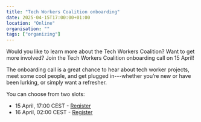 ```yaml
---
title: "Tech Workers Coalition onboarding"
date: 2025-04-15T17:00:00+01:00
location: "Online"
organisation: ""
tags: ["organizing"]
---
```


Would you like to learn more about the Tech Workers Coalition? Want to get more involved? Join the Tech Workers Coalition onboarding call on 15 April!

The onboarding call is a great chance to hear about tech worker projects, meet some cool people, and get plugged in---whether you’re new or have been lurking, or simply want a refresher.

You can choose from two slots:

- 15 April, 17:00 CEST - [Register](https://us02web.zoom.us/meeting/register/GcPwRGWhQ26jR9Z9egAOrw#/registration)
- 16 April, 02:00 CEST - [Register](https://us02web.zoom.us/meeting/register/cZm-CE6uSfWbV_NRw0KYCA#/registration)
